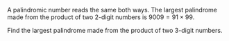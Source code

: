 A palindromic number reads the same both ways. The largest palindrome made from the product of two $2$-digit numbers is $9009 = 91 \times 99$.
<p>Find the largest palindrome made from the product of two 3-digit numbers.<p>